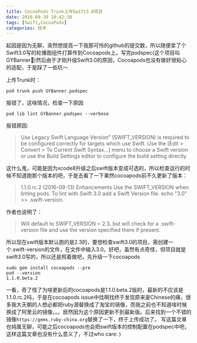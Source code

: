 ```yaml
---
title: CocoaPods Trunk上传Swift3.0项目
date: 2016-09-30 10:42:10
tags: [Swift,CocoaPods]
categories: 技术
---
```


起因是因为无聊，突然想提高一下我那可怜的github的提交数，所以随便拿了个Swift3.0写的轮播图组件打算传到Cocoapods上。写完podspec(这个项目叫GYBanner🙈)然后由于才刚升级Swift3.0的原因，Cocoapods也没有做好很贴心的适配，于是踩了一些坑～

<!--more-->

上传Trunk时：
```
pod trunk push GYBanner.podspec
```
报错了，这啥情况，检查一下原因

```
pod lib lint GYBanner.podspec --verbose
```
报错原因:
> Use Legacy Swift Language Version” (SWIFT_VERSION) is required to be configured correctly for targets which use Swift. Use the [Edit > Convert > To Current Swift Syntax…] menu to choose a Swift version or use the Build Settings editor to configure the build setting directly.

这什么鬼，可能是因为xcode8升级之后swift版本变成可选的，所以检查运行的时候不知道跑那个版本的吧，于是去看了一下果然cocoapods前不久更新了版本：
> 1.1.0.rc.2 (2016-09-13)
Enhancements
Use the SWIFT_VERSION when linting pods. To lint with Swift 3.0 add a Swift Version file. echo "3.0" >> .swift-version.

作者也说明了：
> Will default to SWIFT_VERSION = 2.3, but will check for a .swift-version file and use the version specified there if present.

所以现在swift版本默认跑的是2.3的，要想检查swift3.0的项目，需创建一个.swift-version的文件，在文件中输入3.0。好吧，虽然有点奇怪，但项目就是swift3.0写的，所以还是照着做吧，先升级一下cocoapods
```
sudo gem install cocoapods --pre
pod --version
1.1.0.beta.2
```
一看，奇了怪了为啥更新后的cocoapods是1.1.0.beta.2版的，最新的不应该是1.1.0.rc.2吗，于是在cocoapods issue中找啊找终于发现原来是Chinese的痛，很多我大天朝的人想必都把ruby源替换成了淘宝的镜像，而我之前也不知道啥时候换成了阿里云的镜像。。。居然因为这个原因更新不到最新版。后来找到一个不错的镜像``https://gems.ruby-china.org``替换了一下，终于上传成功了。
写这篇文章也纯属无聊，可能之后cocoapods也会把swift版本的控制配置在podspec中吧，这样这篇文章也没有什么意义了，不过who care: )
